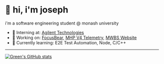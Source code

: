 # 👋 hi, i'm joseph

i'm a software engineering student @ monash university

- 💼 Interning at: [Agilent Technologies](https://www.agilent.com)
- 🔭 Working on: [FocusBear](https://www.focusbear.io/), [MHP V4 Telemetry](https://github.com/monash-human-power/data-acquisition-system), [MWBS Website](https://mwbs.store)
- 🌱 Currently learning: E2E Test Automation, Node, C/C++

----

[![Green's GitHub stats](https://github-readme-stats.vercel.app/api?username=lim-joseph&theme=apprentice&show_icons=true)](https://github.com/anuraghazra/github-readme-stats)

<!---
lim-joseph/lim-joseph is a ✨ special ✨ repository because its `README.md` (this file) appears on your GitHub profile.
You can click the Preview link to take a look at your changes.
--->
